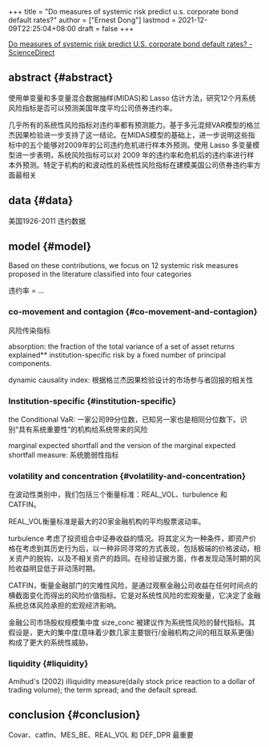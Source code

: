 +++
title = "Do measures of systemic risk predict u.s. corporate bond default rates?"
author = ["Ernest Dong"]
lastmod = 2021-12-09T22:25:04+08:00
draft = false
+++

[Do measures of systemic risk predict U.S. corporate bond default rates? - ScienceDirect](https://www.sciencedirect.com/science/article/pii/S1057521920301976)


## abstract {#abstract}

使用单变量和多变量混合数据抽样(MIDAS)和 Lasso 估计方法，研究12个月系统风险指标是否可以预测美国年度平均公司债券违约率。

几乎所有的系统性风险指标对违约率都有预测能力。基于多元混频VAR模型的格兰杰因果检验进一步支持了这一结论。在MIDAS模型的基础上，进一步说明这些指标中的五个能够对2009年的公司违约危机进行样本外预测。使用 Lasso 多变量模型进一步表明，系统风险指标可以对 2009 年的违约率和危机后的违约率进行样本外预测。特定于机构的和波动性的系统性风险指标在建模美国公司债券违约率方面最相关


## data {#data}

美国1926-2011 违约数据


## model {#model}

Based on these contributions, we focus on 12 systemic risk measures proposed in the literature classified into four categories

违约率 = ...


### co-movement and contagion {#co-movement-and-contagion}

风险传染指标

absorption:
the fraction of the total variance of a set of asset returns explained\*\* institution-specific risk by a fixed number of principal components.

dynamic causality index: 根据格兰杰因果检验设计的市场参与者回报的相关性


### Institution-specific {#institution-specific}

the Conditional VaR:
一家公司99分位数，已知另一家也是相同分位数下。识别“具有系统重要性”的机构给系统带来的风险

marginal expected shortfall and the version of the marginal expected shortfall measure: 系统脆弱性指标


### volatility and concentration {#volatility-and-concentration}

在波动性类别中，我们包括三个衡量标准：REAL\_VOL、turbulence 和  CATFIN。

REAL\_VOL衡量标准是最大的20家金融机构的平均股票波动率。

turbulence 考虑了投资组合中证券收益的情况。将其定义为一种条件，即资产价格在考虑到其历史行为后，以一种非同寻常的方式表现，包括极端的价格波动，相关资产的脱钩，以及不相关资产的趋同。在经验证据方面，作者发现动荡时期的风险收益明显低于非动荡时期。

CATFIN，衡量金融部门的灾难性风险，是通过观察金融公司收益在任何时间点的横截面变化而得出的风险价值指标。它是对系统性风险的宏观衡量，它决定了金融系统总体风险承担的宏观经济影响。

金融公司市场股权规模集中度 size\_conc 被建议作为系统性风险的替代指标。其假设是，更大的集中度(意味着少数几家主要银行/金融机构之间的相互联系更强)构成了更大的系统性威胁。


### liquidity {#liquidity}

Amihud's (2002) illiquidity measure(daily stock price reaction to a dollar of trading volume); the term spread; and the default spread.


## conclusion {#conclusion}

Covar、catfin、MES\_BE、REAL\_VOL 和 DEF\_DPR 最重要